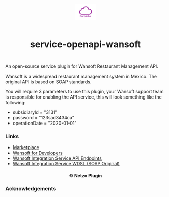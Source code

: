 <div align="center">
  <a href="https://netzo.io" target="_blank" >
    <img height="50" src="https://raw.githubusercontent.com/netzoio/netzo/main/plugins/services/service-openapi-wansoft/src/assets/icon.png" style="margin: 12px 0px" />
  </a>

  <h1 style="padding: 6px 0px 24px 0px">service-openapi-wansoft</h1>
</div>

An open-source service plugin for Wansoft Restaurant Management API.

Wansoft is a widespread restaurant management system in Mexico. The original API is based on SOAP standards.

You will require 3 parameters to use this plugin, your Wansoft support team is responsible for enabling the API service, this will look something like the following:

- subsidiaryId = "3131"
- password = "123sad3434ca"
- operationDate = "2020-01-01"


### Links

- [Marketplace](https://app.netzo.io/marketplace/service-openapi-wansoft)
- [Wansoft for Developers](https://wansoft.net/public/docs/integracionerp.html)
- [Wansoft Integration Service API Endpoints](https://www.wansoft.net/wansoft.web/API/IntegrationService.asmx)
- [Wansoft Integration Service WDSL (SOAP Original)](https://www.wansoft.net/wansoft.web/API/IntegrationService.asmx?WSDL)

<div align="center">
  <h4>© Netzo Plugin</h4>
</div>

### Acknowledgements
